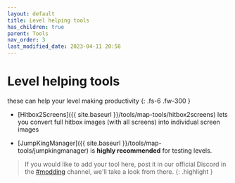 ```yaml
---
layout: default
title: Level helping tools
has_children: true
parent: Tools
nav_order: 3
last_modified_date: 2023-04-11 20:58
---
```


# Level helping tools

these can help your level making productivity
{: .fs-6 .fw-300 }

- [Hitbox2Screens]({{ site.baseurl }}/tools/map-tools/hitbox2screens) lets you convert full hitbox images (with all screens) into individual screen images

- [JumpKingManager]({{ site.baseurl }}/tools/map-tools/jumpkingmanager) is **highly recommended** for testing levels.

> If you would like to add your tool here, post it in our official Discord in the [#modding](https://discord.gg/dUk9FPDNVq) channel, we'll take a look from there.
{: .highlight }